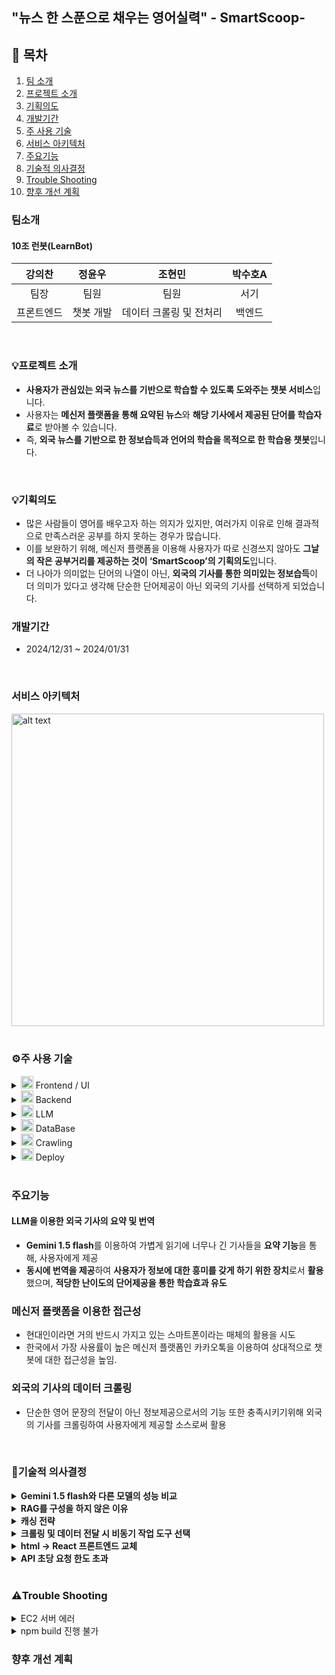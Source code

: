 ## "뉴스 한 스푼으로 채우는 영어실력" - SmartScoop-

## 📖 목차 
1. [팀 소개](#팀소개)
2. [프로젝트 소개](#프로젝트-소개) 
3. [기획의도](#기획의도)
4. [개발기간](#개발기간)
5. [주 사용 기술](#주-사용-기술) 
6. [서비스 아키텍처](#서비스-아키텍처)
6. [주요기능](#주요기능)
7. [기술적 의사결정](#기술적-의사결정)
8. [Trouble Shooting](#trouble-shooting)
9. [향후 개선 계획](#향후-개선-계획)


### 팀소개
#### 10조 런봇(LearnBot)

|강의찬|정윤우|조현민|박수호A|
|:---:|:---:|:---:|:---:|
|팀장|팀원|팀원|서기|
|프론트엔드|챗봇 개발|데이터 크롤링 및 전처리|백엔드|

<br>

### 💡프로젝트 소개
- **사용자가 관심있는 외국 뉴스를 기반으로 학습할 수 있도록 도와주는 챗봇 서비스**입니다.
- 사용자는 **메신저 플랫폼을 통해 요약된 뉴스**와 **해당 기사에서 제공된 단어를 학습자료**로 받아볼 수 있습니다.
- 즉, **외국 뉴스를 기반으로 한 정보습득과 언어의 학습을 목적으로 한 학습용 챗봇**입니다.

<br>

### 💡기획의도
- 많은 사람들이 영어를 배우고자 하는 의지가 있지만, 여러가지 이유로 인해 결과적으로 만족스러운 공부를 하지 못하는 경우가 많습니다.
- 이를 보완하기 위해, 메신저 플랫폼을 이용해 사용자가 따로 신경쓰지 않아도 **그날의 작은 공부거리를 제공하는 것이 ‘SmartScoop’의 기획의도**입니다.
- 더 나아가 의미없는 단어의 나열이 아닌, **외국의 기사를 통한 의미있는 정보습득**이 더 의미가 있다고 생각해 단순한 단어제공이 아닌 외국의 기사를 선택하게 되었습니다.

### 개발기간
- 2024/12/31 ~ 2024/01/31

<br>


### 서비스 아키텍처

<img src="image-10.png" width="500" height="500" alt="alt text">


<br>
<br>

### ⚙️주 사용 기술

<details>
<summary><img src="image.png" width="20" height="20" /> Frontend / UI </summary>
<div markdown="1">

- **React.js** : 사용자 인터페이스를 구축하기 위한 컴포넌트 기반의 JavaScript 라이브러리

</div>
</details>

<details>
<summary><img src="image-1.png" width="20" height="20" /> Backend  </summary>
<div markdown="1">

- **Python** (3.10) : 다양한 라이브러리와 높은 확장성을 제공하는 백엔드 개발 언어

- **Django REST framework** (3.15.2) : API 개발을 위한 Django 기반 프레임워크로, 직관적인 설계와 강력한 기능 지원

</div>
</details>

<details>
<summary><img src="image-2.png" width="20" height="20" /> LLM  </summary>
<div markdown="1">

- **Gemini 1.5 flash** : 기사의 요약본 생성, 기사에서 단어 추출해 단어장에 저장
</div>
</details>

<details>
<summary><img src="image-3.png" width="20" height="20" /> DataBase  </summary>
<div markdown="1">

- **PostgreSQL** (16.6) : 사용자 데이터 및 설정 저장, 뉴스 데이터 영구 저장

- **Redis** (6.2) : 캐싱 및 뉴스 데이터 관리

</div>
</details>

<details>
<summary><img src="image-4.png" width="20" height="20" /> Crawling  </summary>
<div markdown="1">

- **Celery** (5.4.0) :  주기적인 작업 및 대규모 작업 처리에 유용한 비동기 작업 큐

- **BeautifulSoup** (4.12.3) : HTML과 XML 데이터를 쉽게 파싱하고 원하는 정보를 추출할 수 있도록 돕는 Python 라이브러리

- **Selenium** (4.27.1) : 웹 브라우저를 자동화하여 동적 웹페이지의 데이터를 크롤링하거나 테스트할 수 있는 도구
</div>
</details>


<details>
<summary><img src="image-5.png" width="20" height="20" /> Deploy  </summary>
<div markdown="1">

- **Docker** : 컨테이너 기반 가상화 플랫폼으로, 애플리케이션을 독립된 환경에서 효율적으로 빌드, 배포 및 실행
- **AWS EC2** : 클라우드에서 가상 서버를 제공하여 애플리케이션 실행, 테스트, 배포를 지원하는 확장 가능한 컴퓨팅 서비스

</div>
</details>

<br>


### 주요기능

#### LLM을 이용한 외국 기사의 요약 및 번역

- **Gemini 1.5 flash**를 이용하여 가볍게 읽기에 너무나 긴 기사들을 **요약 기능**을 통해, 사용자에게 제공
- **동시에 번역을 제공**하여 **사용자가 정보에 대한 흥미를 갖게 하기 위한 장치**로서 **활용**했으며, **적당한 난이도의 단어제공을 통한 학습효과 유도**

### 메신저 플랫폼을 이용한 접근성

- 현대인이라면 거의 반드시 가지고 있는 스마트폰이라는 매체의 활용을 시도
- 한국에서 가장 사용률이 높은 메신저 플랫폼인 카카오톡을 이용하여 상대적으로 챗봇에 대한 접근성을 높임.

### 외국의 기사의 데이터 크롤링

- 단순한 영어 문장의 전달이 아닌 정보제공으로서의 기능 또한 충족시키기위해 외국의 기사를 크롤링하여 사용자에게 제공할 소스로써 활용

<br>

### 💭기술적 의사결정
<details>
<summary><strong> Gemini 1.5 flash와 다른 모델의 성능 비교 </strong></summary>
<div markdown="1">
- 
    
| **모델** | **기사 요약 소요시간(초)** | **기사 요약 + 추가질의 평균소요시간** |
| --- | --- | --- |
| Gemini pro | 1.97544 | 4.86609 |
| Gemini 1.5 flash | 1.53829 | 3.09793 |
| GPT4o-mini | 3.17234 | 2.92294 |
- **평균소요시간**이란 기사 요약에 걸린 시간과 몇 가지의 추가 질의에 답변하는데 걸린 시간의 총합의 평균시간을 의미
- **Gemini pro**의 경우 추가질의에 대답하는 시간이 다른 모델보다 길었으나 그만큼 답변 내용이 다른 모델보다 상세했음을 확인함.
- 추가 질의에 대한 답변 내용의 정확성 및 기사와의 연관성은 **Gemini Pro > Gemini 1.5 flash > GPT4o-mini** 순으로 더 뛰어남을 확인함.
- 추가 질의에 대한 답변 내용의 정확성 및 기사와의 연관성은 **Gemini Pro > Gemini 1.5 flash > GPT4o-mini** 순으로 더 뛰어남을 확인함.

👉 총합 시간은 근소하게 **GPT4o-mini가 더 빠르나**, **주요기능은 기사를 요약하는데 있기 때문에 Gemini 1.5 flash를 선택**


</div>
</details>



<details>
<summary><strong> RAG를 구성을 하지 않은 이유 </strong></summary>
<div markdown="1">
    
    
- 프로젝트의 기획의도는 ‘외국의 기사의 요약본을 제공해주는 학습용 챗봇’이며, 또한 프로젝트에서의 ‘Gemini 1.5 flash’의 주 역할은 ‘외국 기사의 요약 및 번역’임.
- 기사의 요약 및 번역과 같은 기능은 테스트를 진행해본 결과, 특별한 학습을 진행하지 않더라도, 충분히 만족스러운 결과물을 뽑아낼 수 있는 것을 알아냄.

👉 위와  같은 이유로 본 프로젝트에서 별도의 RAG를 구성하지 않음.

</div>
</details>




<details>
<summary><strong> 캐싱 전략  </strong></summary>
<div markdown="1">
    
    
**✅ 캐시 읽기 전략:  Look aside vs Read Through**

- Look aside 전략은 가장 기본이 되는 캐시 전략이면서 Redis가 다운되어도 서비스 제공 가능
- Read Throguh는 캐싱을 적극적으로 이용할 수 있으나 Redis 다운 시 서비스가 중지됨.

👉 위와 같은 이유로 안정성을 위해 **Look aside 전략 선택**

**✅ 캐시 쓰기 전략: Write Through vs Write Around vs Write Back**

- Write Through 전략은 항상 캐시와 DB의 데이터가 동기화된 상태로 추가적인 동기화 로직을 구현하지 않아도 되며 실시간 요청 처리 속도가 빠름
- Write Around 전략은 사용자의 데이터 요청이 많으면 DB에 부하를 주게 되며 실시간 요청 처리 시 시간이 많이 걸림
- Write Back 전략은 캐시와 DB간 동기화 로직이 필요하며 Redis 장애 시 데이터 손실 가능성이 있음

👉 로직이 비교적 간단하고 빠른 데이터 제공에 유리한 **Write Through 전략 선택**

</div>
</details>




<details>
<summary><strong> 크롤링 및 데이터 전달 시 비동기 작업 도구 선택  </strong></summary>
<div markdown="1">
    
| **특징** | **Celery** | **Scarpy** | **BeautifulSoup+ Requests** | **AWS Lambda** |
| --- | --- | --- | --- | --- |
| 설치/설정 복잡성 | 브로커 설정 필요 | 파이썬 패키지로 간단하게 설치 가능 | 파이썬 내장 라이브러리로 간단하게 사용 가능 | AWS 계정 및 Lambda 함수 설정 필요 |
| 비동기 처리 | **지원** | 제한적 (scarpy-redis 사용) | 직접 구현 필요 | 자동 확장 |
| 주기 작업 관리 | **지원(django-celery-beat)** | 지원하지 않음 (스케줄러 별도로 필요) | cron 작업이나 celery 연동 필요 | 지원(EventBridge) |
| 확장성 | 워커 수를 조절하여 확장 가능 | Redis 기반으로 확장 가능 | 확장성 낮음 | 작업량에 따라 자동 확장 |
| 유지 보수 | 브로커와 워커 관리 필요 | Scrapy 프로젝트 구조로 통합 관리 용이 | 관리가 간단함 | 함수 단위로 유지보수 필요 |
| 웹사이트 유형 | 모든 유형 | 정적 및 일부 동적 웹사이트 | 정적 웹사이트에 더 적합 | 모든 유형 |
| 단점 | 설정이 복잡할 수 있음 | 비동기 처리와 확장성이 제한적임 | 동적 크롤링과 그이후의 과정까지 한번에 처리하기 어려움 | **실행 시간 제한(15분)→작업 병렬처리 필요** |
- 본 프로젝트는 데이터셋 크롤링/api로 받아온 후 챗봇에 데이터를 전달, 챗봇 작업물의 DB저장까지를 비동기로 처리하고 주기적(1일 1회)으로 작업을 하도록 설정하는 것이 중요함.
- 따라서 비동기 처리와 주기 작업 관리에 유리한 도구를 우선으로 생각함.
- Celery와 AWS Lambda가 다른 도구들에 비해 우수했는데, AWS Lambda는 15분까지만 실행되므로 작업을 작은 단위로 나눠서 병렬로 처리해줘야 하는 어려움과 도구를 별도로 학습을 한 후 적용해야 함.

👉  위와 같은 이유로 프로젝트에 더 적합한 **Celery를 선택**함.

</div>
</details>


<details>
<summary><strong> html → React 프론트엔드 교체 </strong></summary>
<div markdown="1">
    
**✅ 연동성 문제로 인한 기술 스택 변경 결정**

- 초기 프론트엔드는 HTML 기반으로 제작을 시도
- 그러나 결과물 구현 과정에서 Django REST Framework(DRF)와의 연동성 부족으로 인해 빈번한 충돌이 발생하는 문제점이 발견됨.
- 이러한 한계점으로 HTML이 프로젝트의 원활한 진행에 적합하지 않다고 판단함.
- React는 컴포넌트 단위로 UI를 설계하여 코드의 재사용성을 극대화할 수 있고, 동일한 기능이나 UI 요소를 프로젝트 전반에서 반복적으로 사용할 수 있어 유지보수가 용이하고, 개발 속도가 비약적으로 향상된다는 장점이 있음.

    👉 위와 같은 이유로 React 기반 프론트엔드 개발을 진행하기로 결정함.

</div>
</details>




<details>
<summary><strong> API 초당 요청 한도 초과  </strong></summary>
<div markdown="1">
    
기사의 요약과 단어 추출 과정에서 사용되는 언어 모델 API의 초당 요청 한도 초과를 피하기 위해 코드 내에 대기시간을 설정함.

| **시간(초)** | **`fetch_and_store_cnn_news.delay()`** | **`fetch_and_store_nyt_news.delay()`** |
| --- | --- | --- |
| 15 | O | O |
| 10 | O | O |
| 5 | O | O |
| 3 | O | O |
| 2 | O | X |
| 1 | O | X |

👉 테스트 결과 API 한도 초과를 피할 수 있는 최소 대기시간은 3초로 결정했고, 요약본과 단어추출을 하는데 3초의 대기시간을 추가함.

</div>
</details>









<br>

### ⚠️Trouble Shooting

<details>
<summary>EC2 서버 에러  </summary>
<div markdown="1">

**✅ 문제 발생 상황** 

웹 페이지를 띄우지 못하고,

```python
docker-compose up --build
```

을 통한 빌드 작업 간에 SQL 체크포인트 생성이라는 오래 걸리지 않는 작업임에도 불구하고,  아래의 로그 상태처럼 진행이 되지 않는 문제가 발생함.

```python
postgres_db | 2025-01-23 14:56:46.905 UTC [25] LOG:  checkpoint starting: time
postgres_db | 2025-01-23 14:56:47.343 UTC [25] LOG:  checkpoint complete: wrote 8 
buffers (0.0%); 0 WAL file(s) added, 0 removed, 0 recycled; write=0.410 s, sync=0.008 s, 
total=0.438 s; sync files=7, longest=0.004 s, average=0.002 s; distance=9 kB, 
estimate=9 kB; lsn=0/1A7E7A0, redo lsn=0/1A7E768
```

문제 해결을 위해 어떻게든 빌드 작업을 진행했지만 크롤링이 제대로 진행이 되지 않는 등,  EC2 서버가 제대로 움직이지 않는 문제가 발생함.

**✅ 추정되는 원인**

 `/dev/root` 파일시스템 용량이 80% 이상 차지하고 있었고 이로 인해 서버가 제대로 움직이지 않는다고 판단함.

**✅ 문제 해결 방법**

 AWS EC2 의 콘솔에서 볼륨(스토리지 용량)을 늘려주는 `스케일업` 작업을 실시함.

- AWS EC2 콘솔에서 인스턴스 볼륨을 `8GB → 30GB`로 늘림.
- 적용 방법

```python
# 1.디스크 용량 확인
$ sudo df -h

# 2. 인스턴스에 연결된 볼륨의 디바이스 이름 확인
$ lsblk

# 3. 파티션 확장
$ sudo growpart /dev/xvda 1

# 4. 파티션 확장 확인
$ lsblk # xvda1 파티션을 보면 7.9GB에서 29GB 변경됨을 확인할 수 있음.
```

**✅ 문제 해결**

![alt text](image-6.png)

빌드 과정에서 멈추거나 하는 등의 문제 현상을 부분적으로 해결함.


</div>
</details>


<details>
<summary> npm build 진행 불가   </summary>
<div markdown="1">

**✅ 문제 발생 상황** 

프론트 엔드를 수정한 후에 `npm build` 를 통해 최적화 작업을 실행하였으나, 아래 이미지처럼 진행이 되지 않는 현상이 발생함.

![alt text](image-7.png)

**✅ 문제 원인**

ec2 서버 자체의 성능적 문제 혹은 서버 자체 문제로 build가 정상적으로 진행되지 않는 버그가 있을 수 있다고 판단함.

**✅ 문제 해결 아이디어**

로컬에서 서버와 같은 프론트엔드 환경을 만들어 로컬내에서 build를 실행하여 로컬에 build 파일을 작성함.

![alt text](image-8.png)

**✅ 문제 해결**

로컬 내에서 파일을 작성한 후에,  scp 명령어와  .pem 키를 이용하여, 직접적으로 로컬에서 서버로 이동하는 방법을 선택한 후 빌드에 성공함.

![alt text](image-9.png)

</div>
</details>

 

 ### 향후 개선 계획
